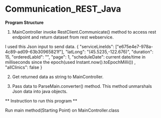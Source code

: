 # Communication_REST_Java
**Program Structure**

1. MainController invoke RestClient.Communicate() method to access rest endpoint and return  dataset from rest webservice.
            
I used this Json input to send data.
{   "serviceLineIds": ["e675e4e7-978a-4c89-ad09-63b30965821f"],   "latLong": "(45.5235,-122.676)",   "duration": 15,      "orderedLabId": "",   "page": 1,  "scheduleDate": current date/time in milliseconds since the epoch(used Instant.now().toEpochMilli()) ,   "allClinics": false }

2. Get returned data as string to MainController.

3. Pass data to ParseMain.converter() method. This method unmarshals Json data into java objects.

** Instruction to run this program **


Run main method(Starting Point) on MainController.class
